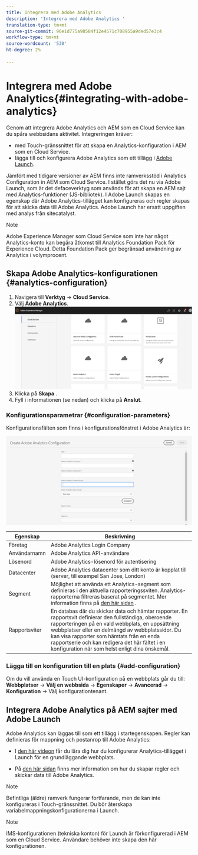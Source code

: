 ```yaml
---
title: Integrera med Adobe Analytics
description: 'Integrera med Adobe Analytics '
translation-type: tm+mt
source-git-commit: 96e1d775a98584f12e4571c708955a9ded57e3c4
workflow-type: tm+mt
source-wordcount: '530'
ht-degree: 2%

---
```



# Integrera med Adobe Analytics{#integrating-with-adobe-analytics}

Genom att integrera Adobe Analytics och AEM som en Cloud Service kan du spåra webbsidans aktivitet. Integreringen kräver:

* med Touch-gränssnittet för att skapa en Analytics-konfiguration i AEM som en Cloud Service.
* lägga till och konfigurera Adobe Analytics som ett tillägg i [Adobe Launch](https://docs.adobe.com/content/help/en/launch/using/intro/get-started/quick-start.html).

Jämfört med tidigare versioner av AEM finns inte ramverksstöd i Analytics Configuration in AEM som Cloud Service. I stället görs det nu via Adobe Launch, som är det defaceverktyg som används för att skapa en AEM sajt med Analytics-funktioner (JS-bibliotek). I Adobe Launch skapas en egenskap där Adobe Analytics-tillägget kan konfigureras och regler skapas för att skicka data till Adobe Analytics. Adobe Launch har ersatt uppgiften med analys från sitecatalyst.

>[!NOTE]
>
>Adobe Experience Manager som Cloud Service som inte har något Analytics-konto kan begära åtkomst till Analytics Foundation Pack för Experience Cloud. Detta Foundation Pack ger begränsad användning av Analytics i volymprocent.

## Skapa Adobe Analytics-konfigurationen {#analytics-configuration}

1. Navigera till **Verktyg** → **Cloud Service**.
2. Välj **Adobe Analytics**.
   ![Adobe Analytics](assets/analytics_screen2.png "WindowAdobe Analytics Window")
3. Klicka på **Skapa** .
4. Fyll i informationen (se nedan) och klicka på **Anslut**.

### Konfigurationsparametrar {#configuration-parameters}

Konfigurationsfälten som finns i konfigurationsfönstret i Adobe Analytics är:

![Configuration](assets/properties_field1.png "ParametersConfiguration Parameters")

| Egenskap | Beskrivning |
|---|---|
| Företag | Adobe Analytics Login Company |
| Användarnamn | Adobe Analytics API-användare |
| Lösenord | Adobe Analytics-lösenord för autentisering |
| Datacenter | Adobe Analytics datacenter som ditt konto är kopplat till (server, till exempel San Jose, London) |
| Segment | Möjlighet att använda ett Analytics-segment som definieras i den aktuella rapporteringssviten. Analytics-rapporterna filtreras baserat på segmentet. Mer information finns på [den här sidan](https://docs.adobe.com/content/help/en/analytics/components/segmentation/seg-overview.html) . |
| Rapportsviter | En databas där du skickar data och hämtar rapporter. En rapportsvit definierar den fullständiga, oberoende rapporteringen på en vald webbplats, en uppsättning webbplatser eller en delmängd av webbplatssidor. Du kan visa rapporter som hämtats från en enda rapportserie och kan redigera det här fältet i en konfiguration när som helst enligt dina önskemål. |

### Lägga till en konfiguration till en plats {#add-configuration}

Om du vill använda en Touch UI-konfiguration på en webbplats går du till: **Webbplatser** → **Välj en webbsida** → **Egenskaper** → **Avancerad** → **Konfiguration** → Välj konfigurationtenant.

## Integrera Adobe Analytics på AEM sajter med Adobe Launch

Adobe Analytics kan läggas till som ett tillägg i startegenskapen. Regler kan definieras för mappning och postanrop till Adobe Analytics:

* I [den här videon](https://docs.adobe.com/content/help/en/analytics-learn/tutorials/implementation/via-adobe-launch/basic-configuration-of-the-analytics-launch-extension.html) får du lära dig hur du konfigurerar Analytics-tillägget i Launch för en grundläggande webbplats.

* På [den här sidan](https://docs.adobe.com/content/help/en/core-services-learn/implementing-in-websites-with-launch/implement-solutions/analytics.html) finns mer information om hur du skapar regler och skickar data till Adobe Analytics.

>[!NOTE]
>
>Befintliga (äldre) ramverk fungerar fortfarande, men de kan inte konfigureras i Touch-gränssnittet. Du bör återskapa variabelmappningskonfigurationerna i Launch.

>[!NOTE]
>
>IMS-konfigurationen (tekniska konton) för Launch är förkonfigurerad i AEM som en Cloud Service. Användare behöver inte skapa den här konfigurationen.
